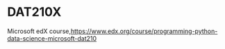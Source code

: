# DAT210X
Microsoft edX course,https://www.edx.org/course/programming-python-data-science-microsoft-dat210

